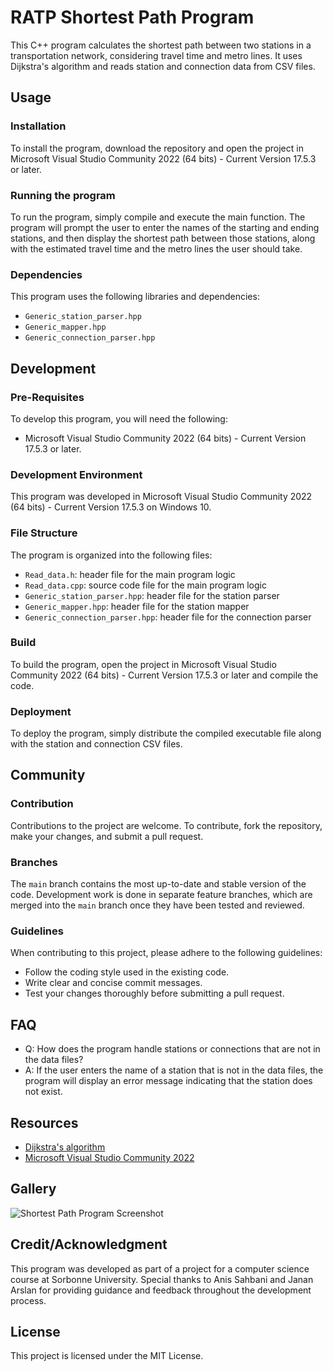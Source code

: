 # RATP Shortest Path Program

This C++ program calculates the shortest path between two stations in a transportation network, considering travel time and metro lines. It uses Dijkstra's algorithm and reads station and connection data from CSV files.

## Usage

### Installation

To install the program, download the repository and open the project in Microsoft Visual Studio Community 2022 (64 bits) - Current Version 17.5.3 or later.

### Running the program

To run the program, simply compile and execute the main function. The program will prompt the user to enter the names of the starting and ending stations, and then display the shortest path between those stations, along with the estimated travel time and the metro lines the user should take.

### Dependencies

This program uses the following libraries and dependencies:

- `Generic_station_parser.hpp`
- `Generic_mapper.hpp`
- `Generic_connection_parser.hpp`

## Development

### Pre-Requisites

To develop this program, you will need the following:

- Microsoft Visual Studio Community 2022 (64 bits) - Current Version 17.5.3 or later.

### Development Environment

This program was developed in Microsoft Visual Studio Community 2022 (64 bits) - Current Version 17.5.3 on Windows 10.

### File Structure

The program is organized into the following files:

- `Read_data.h`: header file for the main program logic
- `Read_data.cpp`: source code file for the main program logic
- `Generic_station_parser.hpp`: header file for the station parser
- `Generic_mapper.hpp`: header file for the station mapper
- `Generic_connection_parser.hpp`: header file for the connection parser

### Build

To build the program, open the project in Microsoft Visual Studio Community 2022 (64 bits) - Current Version 17.5.3 or later and compile the code.

### Deployment

To deploy the program, simply distribute the compiled executable file along with the station and connection CSV files.

## Community

### Contribution

Contributions to the project are welcome. To contribute, fork the repository, make your changes, and submit a pull request.

### Branches

The `main` branch contains the most up-to-date and stable version of the code. Development work is done in separate feature branches, which are merged into the `main` branch once they have been tested and reviewed.

### Guidelines

When contributing to this project, please adhere to the following guidelines:

- Follow the coding style used in the existing code.
- Write clear and concise commit messages.
- Test your changes thoroughly before submitting a pull request.

## FAQ

- Q: How does the program handle stations or connections that are not in the data files?
- A: If the user enters the name of a station that is not in the data files, the program will display an error message indicating that the station does not exist.

## Resources

- [Dijkstra's algorithm](https://en.wikipedia.org/wiki/Dijkstra%27s_algorithm)
- [Microsoft Visual Studio Community 2022](https://visualstudio.microsoft.com/vs/)

## Gallery

![Shortest Path Program Screenshot](https://i.imgur.com/4g5k3xB.png)

## Credit/Acknowledgment

This program was developed as part of a project for a computer science course at Sorbonne University. Special thanks to Anis Sahbani and Janan Arslan for providing guidance and feedback throughout the development process.

## License

This project is licensed under the MIT License.
